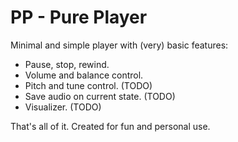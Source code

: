 # PP - Pure Player
Minimal and simple player with (very) basic features:
* Pause, stop, rewind.
* Volume and balance control.
* Pitch and tune control.	(TODO)
* Save audio on current state.	(TODO)  
* Visualizer.	(TODO)

That's all of it. Created for fun and personal use. 
